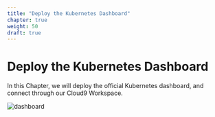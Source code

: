 ```yaml
---
title: "Deploy the Kubernetes Dashboard"
chapter: true
weight: 50
draft: true
---
```


# Deploy the Kubernetes Dashboard

In this Chapter, we will deploy the official Kubernetes dashboard, and connect
through our Cloud9 Workspace.

![dashboard](/images/dashboard.png)
